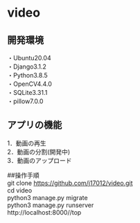 # video

## 開発環境
・Ubuntu20.04  
・Django3.1.2  
・Python3.8.5  
・OpenCV4.4.0  
・SQLite3.31.1  
・pillow7.0.0  

## アプリの機能  
1．動画の再生  
2．動画の分割(開発中)  
3．動画のアップロード  

##操作手順   
git clone https://github.com/j17012/video.git  
cd video  
python3 manage.py migrate  
python3 manage.py runserver  
http://localhost:8000//top  
